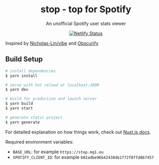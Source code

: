<h1 align="center">stop - top for Spotify</h1>
<p align="center">An unofficial Spotify user stats viewer</p>
<p align="center">
    <a href="https://app.netlify.com/sites/top-for-spotify/deploys">
        <img alt="Netlify Status" src="https://api.netlify.com/api/v1/badges/51821054-4e7b-42e1-a924-e5168d4ae13d/deploy-status" />
    </a>
</p>

Inspired by [Nicholas-Lin/vibe](https://github.com/Nicholas-Lin/vibe) and [Obscurify](https://github.com/alexolivero/Obscurify)

## Build Setup

```bash
# install dependencies
$ yarn install

# serve with hot reload at localhost:3000
$ yarn dev

# build for production and launch server
$ yarn build
$ yarn start

# generate static project
$ yarn generate
```

For detailed explanation on how things work, check out [Nuxt.js docs](https://nuxtjs.org).

Required environment variables:

* `BASE_URL`: for example `https://stop.mq1.eu`
* `SPOTIFY_CLIENT_ID`: for example `602adbe96b424384b1f72f8ffd867457`
